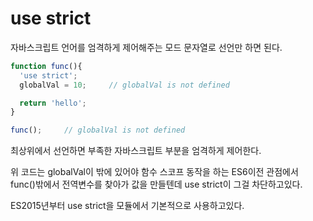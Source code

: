 # use strict

자바스크립트 언어를 엄격하게 제어해주는 모드
문자열로 선언만 하면 된다.

```jsx
function func(){
  'use strict';
  globalVal = 10;     // globalVal is not defined

  return 'hello';
}

func();     // globalVal is not defined
```
최상위에서 선언하면 부족한 자바스크립트 부분을 엄격하게 제어한다.

위 코드는 globalVal이 밖에 있어야 함수 스코프 동작을 하는 ES6이전 관점에서 func()밖에서 전역변수를 찾아가 값을 만들텐데 use strict이 그걸 차단하고있다.

ES2015년부터 use strict을 모듈에서 기본적으로 사용하고있다.